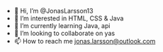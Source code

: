 - 👋 Hi, I’m @JonasLarsson13
- 👀 I’m interested in HTML, CSS & Java
- 🌱 I’m currently learning Java, api
- 💞️ I’m looking to collaborate on yas
- 📫 How to reach me jonas.larsson@outlook.com

<!---
JonasLarsson13/JonasLarsson13 is a ✨ special ✨ repository because its `README.md` (this file) appears on your GitHub profile.
You can click the Preview link to take a look at your changes.
--->
